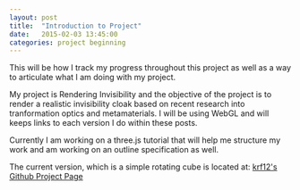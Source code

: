 ```yaml
---
layout: post
title:  "Introduction to Project"
date:   2015-02-03 13:45:00
categories: project beginning
---
```

This will be how I track my progress throughout this project as well as a way to
articulate what I am doing with my project.

My project is Rendering Invisibility and the objective of the project is to render
a realistic invisibility cloak based on recent research into tranformation optics
and metamaterials. I will be using WebGL and will keeps links to each version I do
within these posts.

Currently I am working on a three.js tutorial that will help me structure my work
and am working on an outline specification as well.

The current version, which is a simple rotating cube is located at:
[krf12's Github Project Page](http://krf12.github.io/RenderingInvisibility)
